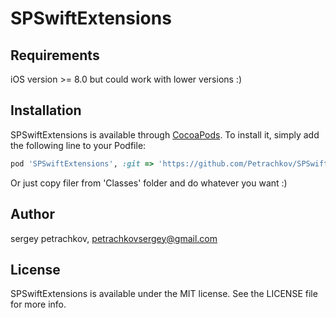 # SPSwiftExtensions

## Requirements
iOS version >= 8.0 but could work with lower versions :)

## Installation

SPSwiftExtensions is available through [CocoaPods](http://cocoapods.org). To install
it, simply add the following line to your Podfile:

```ruby
pod 'SPSwiftExtensions', :git => 'https://github.com/Petrachkov/SPSwiftExtensions.git'
```
Or just copy filer from 'Classes' folder and do whatever you want :)
## Author

sergey petrachkov, petrachkovsergey@gmail.com

## License

SPSwiftExtensions is available under the MIT license. See the LICENSE file for more info.
